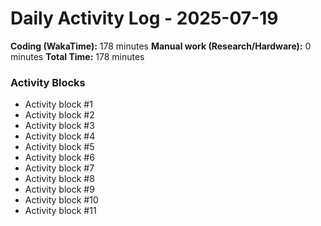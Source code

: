 # Daily Activity Log - 2025-07-19

**Coding (WakaTime):** 178 minutes
**Manual work (Research/Hardware):** 0 minutes
**Total Time:** 178 minutes

### Activity Blocks
- Activity block #1
- Activity block #2
- Activity block #3
- Activity block #4
- Activity block #5
- Activity block #6
- Activity block #7
- Activity block #8
- Activity block #9
- Activity block #10
- Activity block #11
